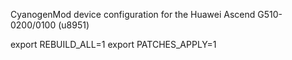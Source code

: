 CyanogenMod device configuration for the Huawei Ascend G510-0200/0100 (u8951)

export REBUILD_ALL=1
export PATCHES_APPLY=1

